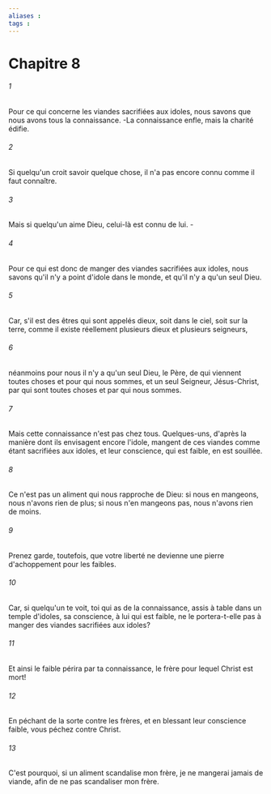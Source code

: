 ```yaml
---
aliases : 
tags : 
---
```


# Chapitre 8

###### 1
Pour ce qui concerne les viandes sacrifiées aux idoles, nous savons que nous avons tous la connaissance. -La connaissance enfle, mais la charité édifie.
###### 2
Si quelqu'un croit savoir quelque chose, il n'a pas encore connu comme il faut connaître.
###### 3
Mais si quelqu'un aime Dieu, celui-là est connu de lui. -
###### 4
Pour ce qui est donc de manger des viandes sacrifiées aux idoles, nous savons qu'il n'y a point d'idole dans le monde, et qu'il n'y a qu'un seul Dieu.
###### 5
Car, s'il est des êtres qui sont appelés dieux, soit dans le ciel, soit sur la terre, comme il existe réellement plusieurs dieux et plusieurs seigneurs,
###### 6
néanmoins pour nous il n'y a qu'un seul Dieu, le Père, de qui viennent toutes choses et pour qui nous sommes, et un seul Seigneur, Jésus-Christ, par qui sont toutes choses et par qui nous sommes.
###### 7
Mais cette connaissance n'est pas chez tous. Quelques-uns, d'après la manière dont ils envisagent encore l'idole, mangent de ces viandes comme étant sacrifiées aux idoles, et leur conscience, qui est faible, en est souillée.
###### 8
Ce n'est pas un aliment qui nous rapproche de Dieu: si nous en mangeons, nous n'avons rien de plus; si nous n'en mangeons pas, nous n'avons rien de moins.
###### 9
Prenez garde, toutefois, que votre liberté ne devienne une pierre d'achoppement pour les faibles.
###### 10
Car, si quelqu'un te voit, toi qui as de la connaissance, assis à table dans un temple d'idoles, sa conscience, à lui qui est faible, ne le portera-t-elle pas à manger des viandes sacrifiées aux idoles?
###### 11
Et ainsi le faible périra par ta connaissance, le frère pour lequel Christ est mort!
###### 12
En péchant de la sorte contre les frères, et en blessant leur conscience faible, vous péchez contre Christ.
###### 13
C'est pourquoi, si un aliment scandalise mon frère, je ne mangerai jamais de viande, afin de ne pas scandaliser mon frère.
